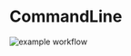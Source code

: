 # CommandLine
![example workflow](https://github.com/sigurn/CommandLine/actions/workflows/dotnet.yml/badge.svg)